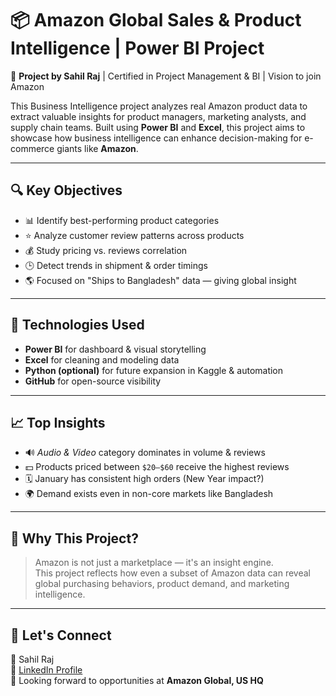 # 📦 Amazon Global Sales & Product Intelligence | Power BI Project

🚀 **Project by Sahil Raj** | Certified in Project Management & BI | Vision to join Amazon

This Business Intelligence project analyzes real Amazon product data to extract valuable insights for product managers, marketing analysts, and supply chain teams. Built using **Power BI** and **Excel**, this project aims to showcase how business intelligence can enhance decision-making for e-commerce giants like **Amazon**.

---

## 🔍 Key Objectives

- 📊 Identify best-performing product categories
- ⭐ Analyze customer review patterns across products
- 💰 Study pricing vs. reviews correlation
- 🕒 Detect trends in shipment & order timings
- 🌎 Focused on "Ships to Bangladesh" data — giving global insight

---

## 📌 Technologies Used

- **Power BI** for dashboard & visual storytelling
- **Excel** for cleaning and modeling data
- **Python (optional)** for future expansion in Kaggle & automation
- **GitHub** for open-source visibility

---

## 📈 Top Insights

- 🔊 *Audio & Video* category dominates in volume & reviews
- 💵 Products priced between `$20–$60` receive the highest reviews
- 🗓️ January has consistent high orders (New Year impact?)
- 🌍 Demand exists even in non-core markets like Bangladesh

---

## 🎯 Why This Project?

> Amazon is not just a marketplace — it's an insight engine.  
This project reflects how even a subset of Amazon data can reveal global purchasing behaviors, product demand, and marketing intelligence.

---

## 🤝 Let's Connect

👤 Sahil Raj  
🔗 [LinkedIn Profile](www.linkedin.com/in/sahil-raj-36198a250)  
💼 Looking forward to opportunities at **Amazon Global, US HQ**  
